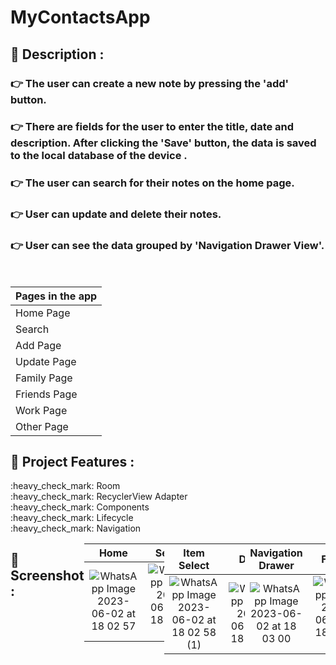 # MyContactsApp

## 	:book: Description :

### :point_right: The user can create a new note by pressing the 'add' button.

### :point_right: There are fields for the user to enter the title, date and description. After clicking the 'Save' button, the data is saved to the local database of the device .

### :point_right: The user can search for their notes on the home page.

### :point_right: User can update and delete their notes.

### :point_right: User can see the data grouped by 'Navigation Drawer View'.

</br>

| Pages in the app | 
| ----------------- |
| Home Page |
| Search |
| Add Page |
| Update Page |
| Family Page |
| Friends Page |
| Work Page |
| Other Page |

## :floppy_disk: Project Features :

<div>:heavy_check_mark: Room</div>
<div>:heavy_check_mark: RecyclerView Adapter</div>
<div>:heavy_check_mark: Components </div>
<div>:heavy_check_mark: Lifecycle </div>
<div>:heavy_check_mark: Navigation </div>
<div style="display: flex;">
  
  
## :camera_flash: Screenshot :
  
| Home | Search | Add |  
|:-:|:-:|:-:|
| ![WhatsApp Image 2023-06-02 at 18 02 57](https://github.com/gultendogan0/MyContactsApp/assets/63645518/e38b0012-685e-4ec4-9883-50209a2affa7) | ![WhatsApp Image 2023-06-02 at 18 02 58 (2)](https://github.com/gultendogan0/MyContactsApp/assets/63645518/54694707-bc05-4aee-8734-6ad5c571d63f) | ![WhatsApp Image 2023-06-02 at 18 02 58](https://github.com/gultendogan0/MyContactsApp/assets/63645518/e29972e5-f8ae-444f-8b47-f17e3fe7a046) |
  
| Item Select | Detail | Delete |  
|:-:|:-:|:-:|
| ![WhatsApp Image 2023-06-02 at 18 02 58 (1)](https://github.com/gultendogan0/MyContactsApp/assets/63645518/79524ef6-42cc-4516-b9c8-f34466e88f20) | ![WhatsApp Image 2023-06-02 at 18 02 59](https://github.com/gultendogan0/MyContactsApp/assets/63645518/38504448-7fb5-4f4a-ba0a-32d406d216bd) | ![WhatsApp Image 2023-06-02 at 18 02 59 (1)](https://github.com/gultendogan0/MyContactsApp/assets/63645518/692bbf42-5536-493d-8f87-20fa94d5f10f) |
  
| Navigation Drawer | Family | Friends |   
|:-:|:-:|:-:|
| ![WhatsApp Image 2023-06-02 at 18 03 00](https://github.com/gultendogan0/MyContactsApp/assets/63645518/decba778-8f22-463a-abe8-7c4a2d23dbe4) | ![WhatsApp Image 2023-06-02 at 18 03 00 (1)](https://github.com/gultendogan0/MyContactsApp/assets/63645518/35fecdbb-9ec9-464b-91a1-178a48a12de8) | ![WhatsApp Image 2023-06-02 at 18 03 43](https://github.com/gultendogan0/MyContactsApp/assets/63645518/4291aaab-dc91-4694-881f-a0b8ae750fd6) |



  
